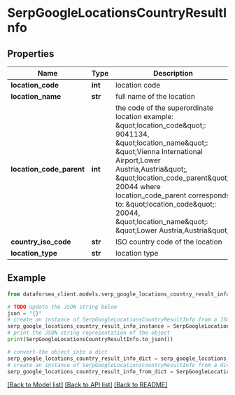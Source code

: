 # SerpGoogleLocationsCountryResultInfo


## Properties

Name | Type | Description | Notes
------------ | ------------- | ------------- | -------------
**location_code** | **int** | location code | [optional] 
**location_name** | **str** | full name of the location | [optional] 
**location_code_parent** | **int** | the code of the superordinate location example: \&quot;location_code\&quot;: 9041134, \&quot;location_name\&quot;: \&quot;Vienna International Airport,Lower Austria,Austria\&quot;, \&quot;location_code_parent\&quot;: 20044 where location_code_parent corresponds to: \&quot;location_code\&quot;: 20044, \&quot;location_name\&quot;: \&quot;Lower Austria,Austria\&quot; | [optional] 
**country_iso_code** | **str** | ISO country code of the location | [optional] 
**location_type** | **str** | location type | [optional] 

## Example

```python
from dataforseo_client.models.serp_google_locations_country_result_info import SerpGoogleLocationsCountryResultInfo

# TODO update the JSON string below
json = "{}"
# create an instance of SerpGoogleLocationsCountryResultInfo from a JSON string
serp_google_locations_country_result_info_instance = SerpGoogleLocationsCountryResultInfo.from_json(json)
# print the JSON string representation of the object
print(SerpGoogleLocationsCountryResultInfo.to_json())

# convert the object into a dict
serp_google_locations_country_result_info_dict = serp_google_locations_country_result_info_instance.to_dict()
# create an instance of SerpGoogleLocationsCountryResultInfo from a dict
serp_google_locations_country_result_info_from_dict = SerpGoogleLocationsCountryResultInfo.from_dict(serp_google_locations_country_result_info_dict)
```
[[Back to Model list]](../README.md#documentation-for-models) [[Back to API list]](../README.md#documentation-for-api-endpoints) [[Back to README]](../README.md)


